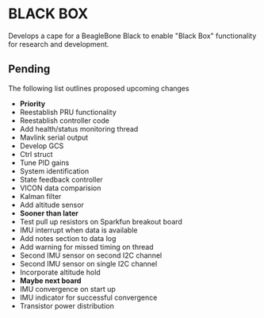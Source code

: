 
BLACK BOX
=========

Develops a cape for a BeagleBone Black to enable "Black 
Box" functionality for research and development. 


Pending
-------
The following list outlines proposed upcoming changes 
<ul>
  <li><b>Priority</b></li>
  <li>Reestablish PRU functionality</li>
  <li>Reestablish controller code</li>
  <li>Add health/status monitoring thread</li>
  <li>Mavlink serial output</li>
  <li>Develop GCS</li>
  <li>Ctrl struct</li>
  <li>Tune PID gains</li>
  <li>System identification</li>
  <li>State feedback controller</li>
  <li>VICON data comparision</li>
  <li>Kalman filter</li>
  <li>Add altitude sensor</li>
  <li><b>Sooner than later</b></li>
  <li>Test pull up resistors on Sparkfun breakout board</li>
  <li>IMU interrupt when data is available</li>
  <li>Add notes section to data log</li>
  <li>Add warning for missed timing on thread</li>
  <li>Second IMU sensor on second I2C channel</li>
  <li>Second IMU sensor on single I2C channel</li>
  <li>Incorporate altitude hold</li> 
  <li><b> Maybe next board </b></li>
  <li>IMU convergence on start up</li>
  <li>IMU indicator for successful convergence</li>
  <li>Transistor power distribution</li> 
</ul>



